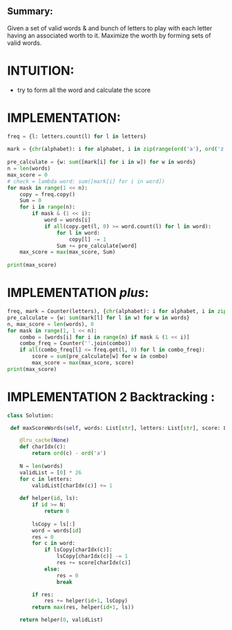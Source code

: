 ## Summary:
Given a set of valid words & and bunch of letters to play with each letter having an associated worth to it. Maximize the worth by forming sets of valid words.

# INTUITION:
- try to form all the word and calculate the score

# IMPLEMENTATION:

```python
freq = {l: letters.count(l) for l in letters}  
  
mark = {chr(alphabet): i for alphabet, i in zip(range(ord('a'), ord('z') + 1), score)}  
  
pre_calculate = {w: sum([mark[i] for i in w]) for w in words}  
n = len(words)  
max_score = 0  
# check = lambda word: sum([mark[i] for i in word])  
for mask in range(1 << n):  
    copy = freq.copy()  
    Sum = 0  
    for i in range(n):  
        if mask & (1 << i):  
            word = words[i]  
            if all(copy.get(l, 0) >= word.count(l) for l in word):  
                for l in word:  
                    copy[l] -= 1  
                Sum += pre_calculate[word]  
    max_score = max(max_score, Sum)  
  
print(max_score)
```

# IMPLEMENTATION *plus*:

```python
freq, mark = Counter(letters), {chr(alphabet): i for alphabet, i in zip(range(ord('a'), ord('z') + 1), score)}  
pre_calculate = {w: sum(mark[l] for l in w) for w in words}  
n, max_score = len(words), 0  
for mask in range(1, 1 << n):  
    combo = [words[i] for i in range(n) if mask & (1 << i)]  
    combo_freq = Counter(''.join(combo))  
    if all(combo_freq[l] <= freq.get(l, 0) for l in combo_freq):  
        score = sum(pre_calculate[w] for w in combo)  
        max_score = max(max_score, score)  
print(max_score)
```

# IMPLEMENTATION 2 **Backtracking** :

```python
class Solution:

 def maxScoreWords(self, words: List[str], letters: List[str], score: List[int]) -> int:

    @lru_cache(None)
    def charIdx(c):
        return ord(c) - ord('a')
    
    N = len(words)
    validList = [0] * 26
    for c in letters:
        validList[charIdx(c)] += 1
    
    def helper(id, ls):
        if id >= N:
            return 0
        
        lsCopy = ls[:]
        word = words[id]
        res = 0
        for c in word:
            if lsCopy[charIdx(c)]:
                lsCopy[charIdx(c)] -= 1
                res += score[charIdx(c)]
            else:
                res = 0
                break

        if res:
            res += helper(id+1, lsCopy)
        return max(res, helper(id+1, ls))

    return helper(0, validList)
```